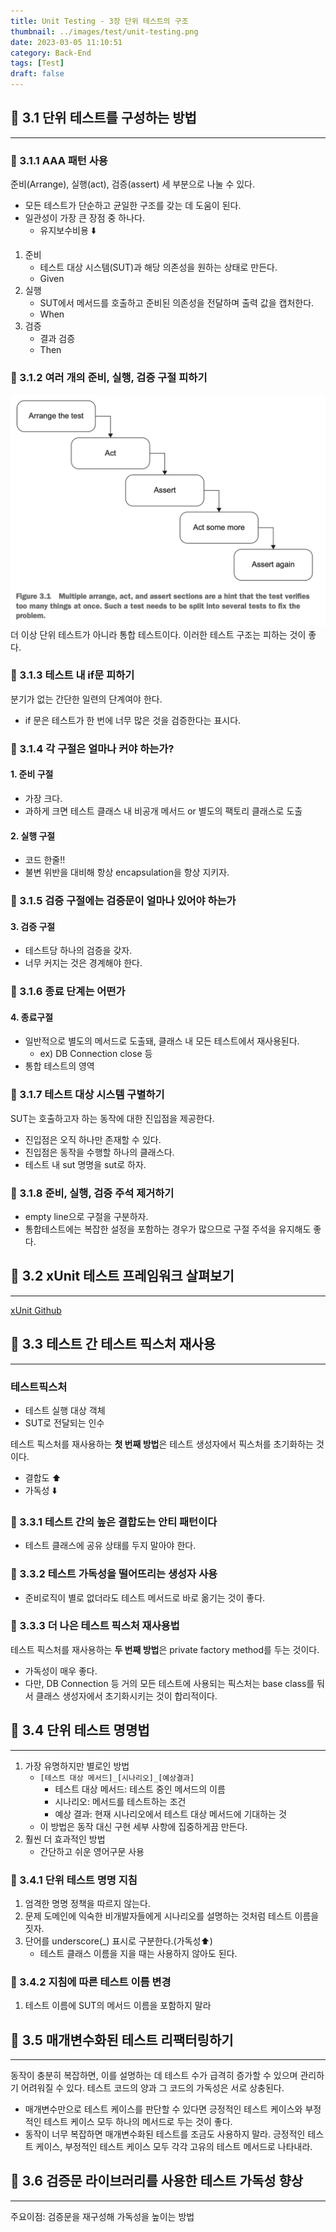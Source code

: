 ```yaml
---
title: Unit Testing - 3장 단위 테스트의 구조
thumbnail: ../images/test/unit-testing.png
date: 2023-03-05 11:10:51
category: Back-End
tags: [Test]
draft: false
---
```


## 📖 3.1 단위 테스트를 구성하는 방법

___

### 🔖 3.1.1 AAA 패턴 사용

준비(Arrange), 실행(act), 검증(assert) 세 부분으로 나눌 수 있다.

- 모든 테스트가 단순하고 균일한 구조를 갖는 데 도움이 된다.
- 일관성이 가장 큰 장점 중 하나다.
  - 유지보수비용 ⬇️

1. 준비
    - 테스트 대상 시스템(SUT)과 해당 의존성을 원하는 상태로 만든다.
    - Given
2. 실행
    - SUT에서 메서드를 호출하고 준비된 의존성을 전달하며 출력 값을 캡처한다.
    - When
3. 검증
    - 결과 검증
    - Then

### 🔖 3.1.2 여러 개의 준비, 실행, 검증 구절 피하기

![3.1](./img/3.1.png)
더 이상 단위 테스트가 아니라 통합 테스트이다. 이러한 테스트 구조는 피하는 것이 좋다.

### 🔖 3.1.3 테스트 내 if문 피하기

분기가 없는 간단한 일련의 단계여야 한다.

- if 문은 테스트가 한 번에 너무 많은 것을 검증한다는 표시다.

### 🔖 3.1.4 각 구절은 얼마나 커야 하는가?

#### 1. 준비 구절

- 가장 크다.
- 과하게 크면 테스트 클래스 내 비공개 메서드 or 별도의 팩토리 클래스로 도출

#### 2. 실행 구절

- 코드 한줄‼️
- 불변 위반을 대비해 항상 encapsulation을 항상 지키자.

### 🔖 3.1.5 검증 구절에는 검증문이 얼마나 있어야 하는가

#### 3. 검증 구절

- 테스트당 하나의 검증을 갖자.
- 너무 커지는 것은 경계해야 한다.

### 🔖 3.1.6 종료 단계는 어떤가

#### 4. 종료구절

- 일반적으로 별도의 메서드로 도출돼, 클래스 내 모든 테스트에서 재사용된다.
  - ex) DB Connection close 등
- 통합 테스트의 영역

### 🔖 3.1.7 테스트 대상 시스템 구별하기

SUT는 호출하고자 하는 동작에 대한 진입점을 제공한다.

- 진입점은 오직 하나만 존재할 수 있다.
- 진입점은 동작을 수행할 하나의 클래스다.
- 테스트 내 sut 명명을 sut로 하자.

### 🔖 3.1.8 준비, 실행, 검증 주석 제거하기

- empty line으로 구절을 구분하자.
- 통합테스트에는 복잡한 설정을 포함하는 경우가 많으므로 구절 주석을 유지해도 좋다.

## 📖 3.2 xUnit 테스트 프레임워크 살펴보기

___

[xUnit Github](https://github.com/xunit/xunit)

## 📖 3.3 테스트 간 테스트 픽스처 재사용

___

### 테스트픽스처

- 테스트 실행 대상 객체
- SUT로 전달되는 인수

테스트 픽스처를 재사용하는 **첫 번째 방법**은 테스트 생성자에서 픽스처를 초기화하는 것이다.

- 결합도 ⬆️
- 가독성 ⬇️

### 🔖 3.3.1 테스트 간의 높은 결합도는 안티 패턴이다

- 테스트 클래스에 공유 상태를 두지 말아야 한다.

### 🔖 3.3.2 테스트 가독성을 떨어뜨리는 생성자 사용

- 준비로직이 별로 없더라도 테스트 메서드로 바로 옮기는 것이 좋다.

### 🔖 3.3.3 더 나은 테스트 픽스처 재사용법

테스트 픽스처를 재사용하는 **두 번째 방법**은 private factory method를 두는 것이다.

- 가독성이 매우 좋다.
- 다만, DB Connection 등 거의 모든 테스트에 사용되는 픽스처는 base class를 둬서 클래스 생성자에서 초기화시키는 것이 합리적이다.

## 📖 3.4 단위 테스트 명명법

___

1. 가장 유명하지만 별로인 방법
    - `[테스트 대상 메서드]_[시나리오]_[예상결과]`
        - 테스트 대상 메서드: 테스트 중인 메서드의 이름
        - 시나리오: 메서드를 테스트하는 조건
        - 예상 결과: 현재 시나리오에서 테스트 대상 메서드에 기대하는 것
    - 이 방법은 동작 대신 구현 세부 사항에 집중하게끔 만든다.
2. 훨씬 더 효과적인 방법
    - 간단하고 쉬운 영어구문 사용

### 🔖 3.4.1 단위 테스트 명명 지침

1. 엄격한 명명 정책을 따르지 않는다.
2. 문제 도메인에 익숙한 비개발자들에게 시나리오를 설명하는 것처럼 테스트 이름을 짓자.
3. 단어를 underscore(_) 표시로 구분한다.(가독성⬆️)
    - 테스트 클래스 이름을 지을 때는 사용하지 않아도 된다.

### 🔖 3.4.2 지침에 따른 테스트 이름 변경

1. 테스트 이름에 SUT의 메서드 이름을 포함하지 말라

## 📖 3.5 매개변수화된 테스트 리팩터링하기

___
동작이 충분히 복잡하면, 이를 설명하는 데 테스트 수가 급격히 증가할 수 있으며 관리하기 어려워질 수 있다. 테스트 코드의 양과 그 코드의 가독성은 서로 상충된다.

- 매개변수만으로 테스트 케이스를 판단할 수 있다면 긍정적인 테스트 케이스와 부정적인 테스트 케이스 모두 하나의 메서드로 두는 것이 좋다.
- 동작이 너무 복잡하면 매개변수화된 테스트를 조금도 사용하지 말라.
긍정적인 테스트 케이스, 부정적인 테스트 케이스 모두 각각 고유의 테스트 메서드로 나타내라.

## 📖 3.6 검증문 라이브러리를 사용한 테스트 가독성 향상

___
주요이점: 검증문을 재구성해 가독성을 높이는 방법
